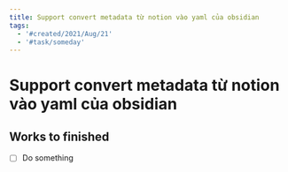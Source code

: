 ```yaml
---
title: Support convert metadata từ notion vào yaml của obsidian
tags:
  - '#created/2021/Aug/21'
  - '#task/someday'
---
```

# Support convert metadata từ notion vào yaml của obsidian


## Works to finished
- [ ] Do something

